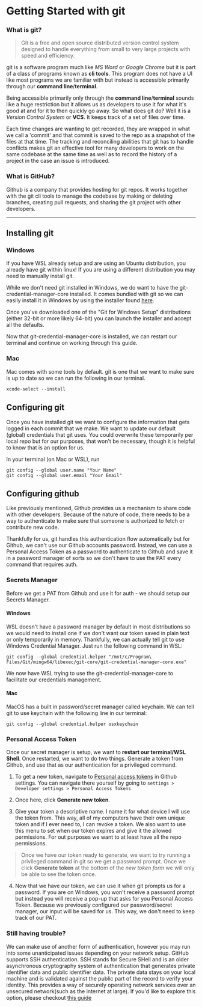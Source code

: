 # Getting Started with git
### What is git?

> Git is a free and open source distributed version control system designed to handle everything from small to very large projects with speed and efficiency.

git is a software program much like *MS Word* or *Google Chrome* but it is part of a class of programs known as **cli tools**. This program does not have a UI like most programs we are familiar with but instead is accessible primarily through our **command line**/**terminal**.

Being accessible primarily only through the **command line**/**terminal** sounds like a huge restriction but it allows us as developers to use it for what it's good at and for it to then quickly go away. So what does git do? Well it is a *Version Control System* or **VCS**. It keeps track of a set of files over time.

Each time changes are wanting to get recorded, they are wrapped in what we call a 'commit' and that commit is saved to the repo as a snapshot of the files at that time. The tracking and reconciling abilities that git has to handle conflicts makes git an effective tool for many developers to work on the same codebase at the same time as well as to record the history of a project in the case an issue is introduced.

### What is GitHub?
Github is a company that provides hosting for git repos. It works together with the git cli tools to manage the codebase by making or deleting branches, creating pull requests, and sharing the git project with other developers.

---

## Installing git
### Windows
If you have WSL already setup and are using an Ubuntu distribution, you already have git within linux! If you are using a different distribution you may need to manually install git.

While we don't need git installed in Windows, we do want to have the git-credential-manager-core installed. It comes bundled with git so we can easily install it in Windows by using the installer found [here](https://git-scm.com/download/win).

Once you've downloaded one of the "Git for Windows Setup" distributions (either 32-bit or more likely 64-bit) you can launch the installer and accept all the defaults.

Now that git-credential-manager-core is installed, we can restart our terminal and continue on working through this guide.

### Mac
Mac comes with some tools by default. git is one that we want to make sure is up to date so we can run the following in our terminal.
```shell
xcode-select --install
```

## Configuring git
Once you have installed git we want to configure the information that gets logged in each commit that we make. We want to update our default (global) credentials that git uses. You could overwrite these temporarily per local repo but for our purposes, that won't be necessary, though it is helpful to know that is an option for us.

In your terminal (on Mac or WSL), run

```shell
git config --global user.name "Your Name"
git config --global user.email "Your Email"
```

## Configuring github
Like previously mentioned, Github provides us a mechanism to share code with other developers. Because of the nature of code, there needs to be a way to authenticate to make sure that someone is authorized to fetch or contribute new code.

Thankfully for us, git handles this authentication flow automatically but for Github, we can't use our Github accounts password. Instead, we can use a Personal Access Token as a password to authenticate to Github and save it in a password manager of sorts so we don't have to use the PAT every command that requires auth.

### Secrets Manager
Before we get a PAT from Github and use it for auth - we should setup our Secrets Manager.

#### Windows
WSL doesn't have a password manager by default in most distributions so we would need to install one if we don't want our token saved in plain text or only temporarily in memory. Thankfully, we can actually tell git to use Windows Credential Manager. Just run the following command in WSL:
```shell
git config --global credential.helper "/mnt/c/Program\ Files/Git/mingw64/libexec/git-core/git-credential-manager-core.exe"
```

We now have WSL trying to use the git-credential-manager-core to facilitate our credentials management.

#### Mac
MacOS has a built in password/secret manager called keychain. We can tell git to use keychain with the following line in our terminal:

```shell
git config --global credential.helper osxkeychain
```

### Personal Access Token
Once our secret manager is setup, we want to **restart our terminal/WSL Shell**. Once restarted, we want to do two things. Generate a token from Github, and use that as our authentication for a privileged command.

1. To get a new token, navigate to [Personal access tokens](https://github.com/settings/tokens) in Github settings. You can navigate there yourself by going to `settings > Developer settings > Personal Access Tokens`

2. Once here, click **Generate new token**.

3. Give your token a descriptive name. I name it for what device I will use the token from. This way, all of my computers have their own unique token and if I ever need to, I can revoke a token. We also want to use this menu to set when our token expires and give it the allowed permissions. For out purposes we want to at least have all the repo permissions.

> Once we have our token ready to generate, we want to try running a privileged command in git so we get a password prompt. Once we click **Generate token** at the bottom of the *new token form* we will only be able to see the token once.

4. Now that we have our token, we can use it when git prompts us for a password. If you are on Windows, you won't receive a password prompt but instead you will receive a pop-up that asks for you Personal Access Token. Because we previously configured our password/secret manager, our input will be saved for us. This way, we don't need to keep track of our PAT.

### Still having trouble?
We can make use of another form of authentication, however you may run into some unanticipated issues depending on your network setup. GitHub supports SSH authentication. SSH stands for Secure SHell and is an older asynchronous cryptography system of authentication that generates private identifier data and public identifier data. The private data stays on your local machine and is validated against the public part of the record to verify your identity. This provides a way of securely operating network services over an unsecured network(such as the internet at large). If you'd like to explore this option, please checkout [this guide](https://hackmd.io/@AgDXdHgSSPKsJIhCxlaTuA/BJtNu88fF)

